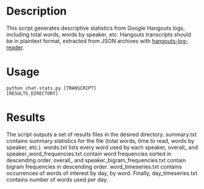 # Description
This script generates descriptive statistics from Google Hangouts logs, 
including total words, words by speaker, etc. Hangouts transcripts should be
in plaintext format, extracted from JSON archives with [hangouts-log-reader](https://bitbucket.org/dotcs/hangouts-log-reader/).

# Usage
<code>python chat-stats.py [TRANSCRIPT] [RESULTS_DIRECTORY]</code>

# Results
The script outputs a set of results files in the desired directory. 
summary.txt contains summary statistics for the file (total words, time to 
read, words by speaker, etc.). words.txt lists every word used by each speaker,
overall_ and speaker_word_frequencies.txt contain word frequencies sorted in
descending order. overall_ and speaker_bigram_frequencies.txt contain bigram
frequencies in descending order. word_timeseries.txt contains occurrences of
words of interest by day, by word. Finally, day_timeseries.txt contains number
of words used per day.
